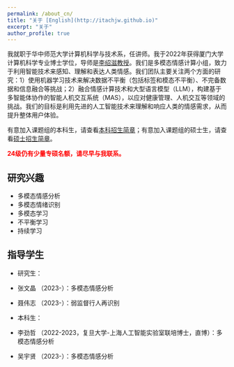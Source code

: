 ```yaml
---
permalink: /about_cn/
title: "关于 [English](http://itachjw.github.io)"
excerpt: "关于"
author_profile: true
---
```


我就职于华中师范大学计算机科学与技术系，任讲师。我于2022年获得厦门大学计算机科学专业博士学位，导师是[李绍滋教授](https://imt.xmu.edu.cn/)。我们是多模态情感计算小组，致力于利用智能技术来感知、理解和表达人类情感。我们团队主要关注两个方面的研究：1）使用机器学习技术来解决数据不平衡（包括标签和模态不平衡）、不完备数据和信息融合等挑战；2）融合情感计算技术和大型语言模型（LLM），构建基于多智能体协作的智能人机交互系统（MAS），以应对健康管理、人机交互等领域的挑战。我们的目标是利用先进的人工智能技术来理解和响应人类的情感需求，从而提升整体用户体验。

有意加入课题组的本科生，请查看[本科招生简章](http://itachjw.github.io/undergraduate/)；有意加入课题组的硕士生，请查看[硕士招生简章](http://itachjw.github.io/postgraduate/)。

<span style="color:red">**24级仍有少量专硕名额，请尽早与我联系。**</span>

## 研究兴趣

* 多模态情感分析
* 多模态情绪识别
* 多模态学习
* 不平衡学习
* 持续学习

## 指导学生
* 研究生：
* 张文晶 （2023-）：多模态情感分析
* 聂伟志 （2023-）：弱监督行人再识别

* 本科生：
* 李劲哲 （2022-2023，复旦大学-上海人工智能实验室联培博士，直博）：多模态情感分析
* 吴宇贤 （2023-）：多模态情感分析
